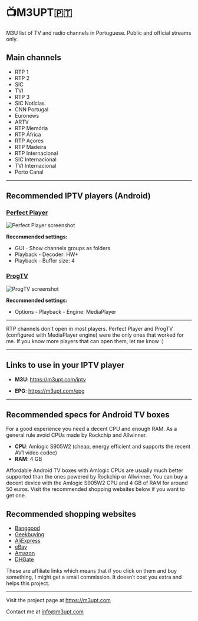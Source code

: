 # 📺M3UPT🇵🇹

M3U list of TV and radio channels in Portuguese. Public and official streams only.


## Main channels

* RTP 1
* RTP 2
* SIC
* TVI
* RTP 3
* SIC Notícias
* CNN Portugal
* Euronews
* ARTV
* RTP Memória
* RTP África
* RTP Açores
* RTP Madeira
* RTP Internacional
* SIC Internacional
* TVI Internacional
* Porto Canal

---

## Recommended IPTV players (Android)

### [Perfect Player](http://niklabs.com/downloads/)

![Perfect Player screenshot](https://github.com/LITUATUI/M3UPT/raw/main/images/Perfect-Player-Euronews.avif "Perfect Player screenshot")

**Recommended settings:**

* GUI - Show channels groups as folders
* Playback - Decoder: HW+
* Playback - Buffer size: 4


### [ProgTV](https://www.progdvb.com/progtva_download.html) 

![ProgTV screenshot](https://github.com/LITUATUI/M3UPT/raw/main/images//ProgTV-RTP1.avif "ProgTV screenshot")

**Recommended settings:**

* Options - Playback - Engine: MediaPlayer

---

RTP channels don't open in most players. Perfect Player and ProgTV (configured with MediaPlayer engine) were the only ones that worked for me. If you know more players that can open them, let me know :)

---

## Links to use in your IPTV player

* **M3U**: <https://m3upt.com/iptv>

* **EPG**: <https://m3upt.com/epg>

---

## Recommended specs for Android TV boxes

For a good experience you need a decent CPU and enough RAM. As a general rule avoid CPUs made by Rockchip and Allwinner.

* **CPU**: Amlogic S905W2 (cheap, energy efficient and supports the recent AV1 video codec)
* **RAM**: 4 GB

Affordable Android TV boxes with Amlogic CPUs are usually much better supported than the ones powered by Rockchip or Allwinner. 
You can buy a decent device with the Amlogic S905W2 CPU and 4 GB of RAM for around 50 euros. Visit the recommended shopping websites below if you want to get one.

## Recommended shopping websites

* [Banggood](https://m3upt.com/banggood)
* [Geekbuying](https://m3upt.com/geekbuying)
* [AliExpress](https://m3upt.com/aliexpress)
* [eBay](https://m3upt.com/ebay)
* [Amazon](https://m3upt.com/amazon)
* [DHGate](https://m3upt.com/dhgate)

These are affiliate links which means that if you click on them and buy something, I might get a small commission. It doesn’t cost you extra and helps this project.

---

Visit the project page at <https://m3upt.com>

Contact me at <info@m3upt.com>
